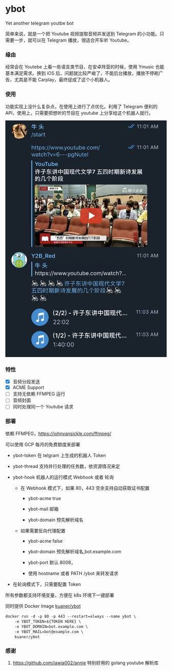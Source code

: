 # ybot

Yet another telegram youtbe bot

简单来说，就是一个把 Youtube 视频提取音频并发送到 Telegram 的小功能。只需要一步，就可以在 Telegram 播放，很适合开车听 Youtube。

### 缘由

经常会在 Youtebe 上看一些语言类节目，在安卓阵营的时候，使用 Ymusic 也能基本满足需求。换到 iOS 后，问题就比较严峻了，不能后台播放，播放不停刷广告，尤其是不能 Carplay，最终促成了这个小机器人。

### 使用

功能实现上没什么复杂点，在使用上进行了点优化。利用了 Telegram 便利的 API，使用上，只需要把想听的节目在 youtube 上分享给这个机器人就行。

![avatar](./picture/1.png)

### 特性

- [x] 音频分段发送
- [x] ACME Support
- [ ] 支持无依赖 FFMPEG 运行
- [ ] 音频封面
- [ ] 同时处理同一个 Youtube 请求

### 部署

依赖 FFMPEG，https://johnvansickle.com/ffmpeg/

可以使用 GCP 每月的免费额度来部署

- ybot-token 在 telgram 上生成的机器人 Token

- ybot-thread 支持并行处理的任务数，依资源情况来定

- ybot-hook 机器人的运行模式 Webhook 或者 轮询

  - 在 Webhook 模式下，如果 80，443 空余支持自动获取证书配置

    - ybot-acme true

    - ybot-mail 邮箱

    - ybot-domain 预先解析域名

  - 如果需要反向代理配置

    - ybot-acme false

    - ybot-domain 预先解析域名,bot.example.com

    - ybot-port 默认 8008，

    - 使用 hostname 或者 PATH /ybot 来转发请求

- 在轮询模式下，只需要配置 Token

所有参数都支持环境变量，方便在 k8s 环境下一键部署

同时提供 Docker Image [kuaner/ybot](https://hub.docker.com/r/kuaner/ybot)

```Shell
docker run -d -p 80 -p 443 --restart=always --name ybot \
    -e YBOT_TOKEN=${TOKEN HERE} \
    -e YBOT_DOMAIN=bot.example.com \
    -e YBOT_MAIL=bot@example.com \
    kuaner/ybot
```

### 感谢

1. https://github.com/iawia002/annie 特别好用的 golang youtube 解析库
